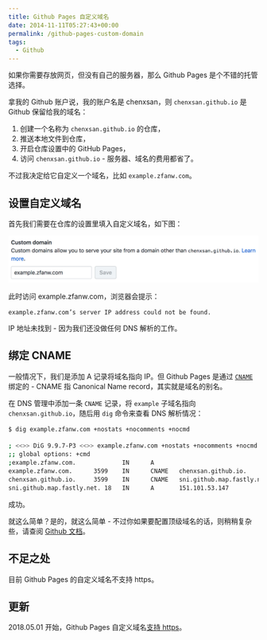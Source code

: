 ```yaml
---
title: Github Pages 自定义域名
date: 2014-11-11T05:27:43+00:00
permalink: /github-pages-custom-domain
tags:
  - Github
---
```


如果你需要存放网页，但没有自己的服务器，那么 Github Pages 是个不错的托管选择。

拿我的 Github 账户说，我的账户名是 chenxsan，则 `chenxsan.github.io` 是 Github 保留给我的域名：

1. 创建一个名称为 `chenxsan.github.io` 的仓库，
2. 推送本地文件到仓库，
3. 开启仓库设置中的 GitHub Pages，
4. 访问 `chenxsan.github.io` - 服务器、域名的费用都省了。

不过我决定给它自定义一个域名，比如 `example.zfanw.com`。

## 设置自定义域名

首先我们需要在仓库的设置里填入自定义域名，如下图：

![Github pages custom domain](./github-pages-custom-domain.png)

此时访问 example.zfanw.com，浏览器会提示：

```
example.zfanw.com’s server IP address could not be found.
```

IP 地址未找到 - 因为我们还没做任何 DNS 解析的工作。

## 绑定 CNAME

一般情况下，我们是添加 A 记录将域名指向 IP。但 Github Pages 是通过 [`CNAME`](https://en.wikipedia.org/wiki/CNAME_record) 绑定的 - CNAME 指 Canonical Name record，其实就是域名的别名。

在 DNS 管理中添加一条 `CNAME` 记录，将 `example` 子域名指向 `chenxsan.github.io`，随后用 `dig` 命令来查看 DNS 解析情况：

```bash
$ dig example.zfanw.com +nostats +nocomments +nocmd

; <<>> DiG 9.9.7-P3 <<>> example.zfanw.com +nostats +nocomments +nocmd
;; global options: +cmd
;example.zfanw.com.             IN      A
example.zfanw.com.      3599    IN      CNAME   chenxsan.github.io.
chenxsan.github.io.     3599    IN      CNAME   sni.github.map.fastly.net.
sni.github.map.fastly.net. 18   IN      A       151.101.53.147
```
成功。

就这么简单？是的，就这么简单 - 不过你如果要配置顶级域名的话，则稍稍复杂些，请查阅 [Github 文档](https://help.github.com/articles/setting-up-an-apex-domain/)。

## 不足之处

目前 Github Pages 的自定义域名不支持 https。

## 更新

2018.05.01 开始，Github Pages 自定义域名[支持 https](https://blog.github.com/2018-05-01-github-pages-custom-domains-https/)。